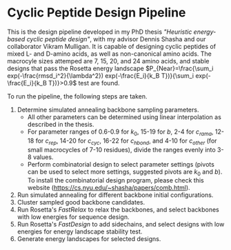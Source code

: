 # Cyclic Peptide Design Pipeline
This is the design pipeline developed in my PhD thesis _"Heuristic energy-based cyclic peptide design"_, with my advisor Dennis Shasha and our collaborator Vikram Mulligan. It is capable of designing cyclic peptides of mixed L- and D-amino acids, as well as non-canonical amino acids. The macrocyle sizes attemped are 7, 15, 20, and 24 amino acids, and stable designs that pass the Rosetta energy landscape $P_{Near}=\frac{\sum_i exp(-\frac{rmsd_i^2}{\lambda^2}) exp(-\frac{E_i}{k_B T})}{\sum_i exp(-\frac{E_i}{k_B T})}>0.9$ test are found.

To run the pipeline, the following steps are taken.
1. Determine simulated annealing backbone sampling parameters.
   - All other parameters can be determined using linear interpolation as described in the thesis.
   - For parameter ranges of 0.6-0.9 for $k_0$, 15-19 for $b$, 2-4 for $c_{rama}$, 12-18 for $c_{rep}$, 14-20 for $c_{cyc}$, 16-22 for $c_{hbond}$, and 4-10 for $c_{other}$ (for small macrocycles of 7-10 residues), divide the ranges evenly into 3-8 values.
   - Perform combinatorial design to select parameter settings (pivots can be used to select more settings, suggested pivots are $k_0$ and $b$). To install the combinatorial design program, please check this website (https://cs.nyu.edu/~shasha/papers/comb.html).
3. Run simulated annealing for different backbone initial configurations.
4. Cluster sampled good backbone candidates.
5. Run Rosetta's _FastRelax_ to relax the backbones, and select backbones with low energies for sequence design.
6. Run Rosetta's _FastDesign_ to add sidechains, and select designs with low energies for energy landscape stability test.
7. Generate energy landscapes for selected designs.

